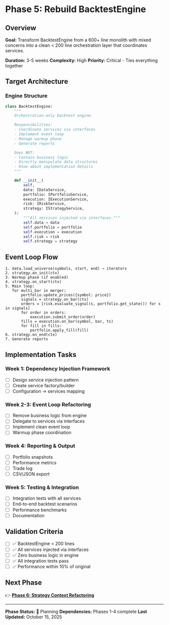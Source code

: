 # Phase 5: Rebuild BacktestEngine

## Overview

**Goal:** Transform BacktestEngine from a 600+ line monolith with mixed concerns into a clean < 200 line orchestration layer that coordinates services.

**Duration:** 3-5 weeks **Complexity:** High **Priority:** Critical - Ties everything together

## Target Architecture

### Engine Structure

```python
class BacktestEngine:
    """
    Orchestration-only backtest engine.

    Responsibilities:
    - Coordinate services via interfaces
    - Implement event loop
    - Manage warmup phase
    - Generate reports

    Does NOT:
    - Contain business logic
    - Directly manipulate data structures
    - Know about implementation details
    """

    def __init__(
        self,
        data: IDataService,
        portfolio: IPortfolioService,
        execution: IExecutionService,
        risk: IRiskService,
        strategy: IStrategyService,
    ):
        """All services injected via interfaces."""
        self.data = data
        self.portfolio = portfolio
        self.execution = execution
        self.risk = risk
        self.strategy = strategy
```

## Event Loop Flow

```
1. data.load_universe(symbols, start, end) → iterators
2. strategy.on_init(ctx)
3. Warmup phase (if enabled)
4. strategy.on_start(ctx)
5. Main loop:
   for multi_bar in merger:
       portfolio.update_prices({symbol: price})
       signals = strategy.on_bar(ctx)
       orders = [risk.evaluate_signal(s, portfolio.get_state()) for s in signals]
       for order in orders:
           execution.submit_order(order)
       fills = execution.on_bar(symbol, bar, ts)
       for fill in fills:
           portfolio.apply_fill(fill)
6. strategy.on_end(ctx)
7. Generate reports
```

## Implementation Tasks

### Week 1: Dependency Injection Framework

- [ ] Design service injection pattern
- [ ] Create service factory/builder
- [ ] Configuration → services mapping

### Week 2-3: Event Loop Refactoring

- [ ] Remove business logic from engine
- [ ] Delegate to services via interfaces
- [ ] Implement clean event loop
- [ ] Warmup phase coordination

### Week 4: Reporting & Output

- [ ] Portfolio snapshots
- [ ] Performance metrics
- [ ] Trade log
- [ ] CSV/JSON export

### Week 5: Testing & Integration

- [ ] Integration tests with all services
- [ ] End-to-end backtest scenarios
- [ ] Performance benchmarks
- [ ] Documentation

## Validation Criteria

- [ ] ✅ BacktestEngine < 200 lines
- [ ] ✅ All services injected via interfaces
- [ ] ✅ Zero business logic in engine
- [ ] ✅ All integration tests pass
- [ ] ✅ Performance within 10% of original

## Next Phase

👉 **[Phase 6: Strategy Context Refactoring](phase6_strategy_context.md)**

______________________________________________________________________

**Phase Status:** 📝 Planning **Dependencies:** Phases 1-4 complete **Last Updated:** October 15, 2025
